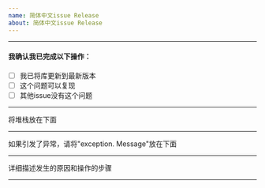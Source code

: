 ```yaml
---
name: 简体中文issue Release
about: 简体中文issue Release
---
```


------------

####  我确认我已完成以下操作：
- [ ] 我已将库更新到最新版本
- [ ] 这个问题可以复现
- [ ] 其他issue没有这个问题

------------
将堆栈放在下面

------------

如果引发了异常，请将"exception. Message"放在下面

------------

详细描述发生的原因和操作的步骤


------------